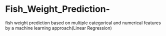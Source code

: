 # Fish_Weight_Prediction-
fish weight prediction based on multiple categorical and numerical features by a machine learning approach(Linear Regression) 
